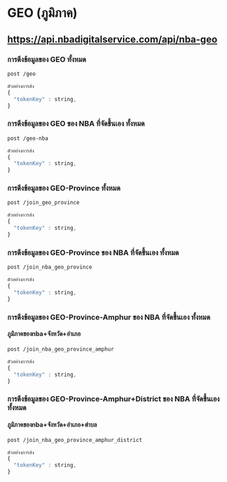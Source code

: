 # GEO (ภูมิภาค)
## https://api.nbadigitalservice.com/api/nba-geo

### การดึงข้อมูลของ GEO ทั้งหมด
```http
post /geo
```

```javascript
ตัวอย่างการส่ง
{
  "tokenKey" : string,
}
```

### การดึงข้อมูลของ GEO ของ NBA ที่จัดขึ้นเอง ทั้งหมด
```http
post /geo-nba
```

```javascript
ตัวอย่างการส่ง
{
  "tokenKey" : string,
}
```

### การดึงข้อมูลของ GEO-Province ทั้งหมด
```http
post /join_geo_province
```

```javascript
ตัวอย่างการส่ง
{
  "tokenKey" : string,
}
```
### การดึงข้อมูลของ GEO-Province ของ NBA ที่จัดขึ้นเอง ทั้งหมด
```http
post /join_nba_geo_province
```

```javascript
ตัวอย่างการส่ง
{
  "tokenKey" : string,
}
```

### การดึงข้อมูลของ GEO-Province-Amphur ของ NBA ที่จัดขึ้นเอง ทั้งหมด
#### ภูมิภาคของnba+จังหวัด+อำเภอ
```http
post /join_nba_geo_province_amphur
```

```javascript
ตัวอย่างการส่ง
{
  "tokenKey" : string,
}
```

### การดึงข้อมูลของ GEO-Province-Amphur+District ของ NBA ที่จัดขึ้นเอง ทั้งหมด
#### ภูมิภาคของnba+จังหวัด+อำเภอ+ตำบล
```http
post /join_nba_geo_province_amphur_district
```

```javascript
ตัวอย่างการส่ง
{
  "tokenKey" : string,
}
```